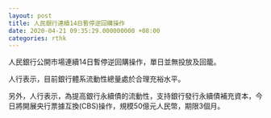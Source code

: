 ```yaml
---
layout: post
title: 人民銀行連續14日暫停逆回購操作
date: 2020-04-21 09:35:29.000000000 +08:00
categories: rthk
---
```


人民銀行公開市場連續14日暫停逆回購操作，單日並無投放及回籠。

人行表示，目前銀行體系流動性總量處於合理充裕水平。

另外，人行表示，為提高銀行永續債的流動性，支持銀行發行永續債補充資本，今日將開展央行票據互換(CBS)操作，規模50億元人民幣，期限3個月。
